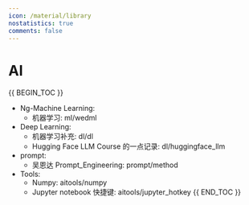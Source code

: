 ```yaml
---
icon: /material/library
nostatistics: true
comments: false
---
```

<style>
.md-typeset p a, .md-typeset li a {
    color: inherit !important; /* 继承默认颜色，强制覆盖 */
}
</style>
# AI

{{ BEGIN_TOC }}

- Ng-Machine Learning:
    - 机器学习: ml/wedml
- Deep Learning:
    - 机器学习补充: dl/dl
    - Hugging Face LLM Course 的一点记录: dl/huggingface_llm
- prompt:
    - 吴恩达 Prompt_Engineering: prompt/method
- Tools:
    - Numpy: aitools/numpy
    - Jupyter notebook 快捷键: aitools/jupyter_hotkey
{{ END_TOC }}


